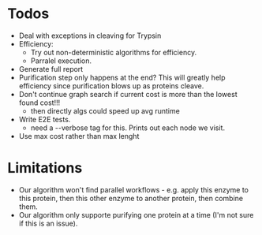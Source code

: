 # Todos

- Deal with exceptions in cleaving for Trypsin
- Efficiency: 
	- Try out non-deterministic algorithms for efficiency.
	- Parralel execution.
- Generate full report
- Purification step only happens at the end? This will greatly help efficiency since purification blows up as proteins cleave.
- Don't continue graph search if current cost is more than the lowest found cost!!!
	- then directly algs could speed up avg runtime
- Write E2E tests.
	- need a --verbose tag for this. Prints out each node we visit.
- Use max cost rather than max lenght

# Limitations

- Our algorithm won't find parallel workflows - e.g. apply this enzyme to this protein, then this other enzyme to another protein, then combine them.
- Our algorithm only supporte purifying one protein at a time (I'm not sure if this is an issue).